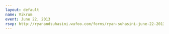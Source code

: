 ```yaml
---
layout: default
name: Vikrum
event: June 22, 2013
rsvp: http://ryanandsuhasini.wufoo.com/forms/ryan-suhasini-june-22-2013/
---
```

